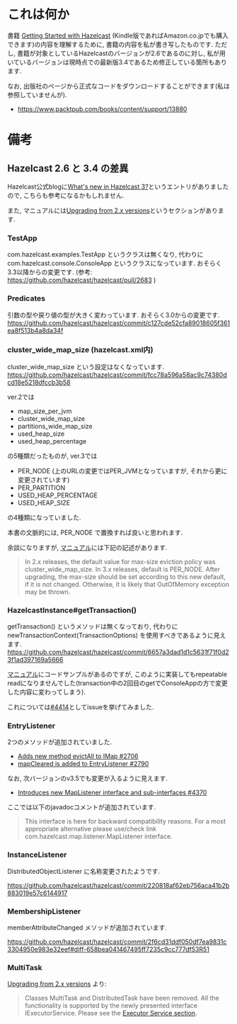 # これは何か

書籍 [Getting Started with Hazelcast](https://www.packtpub.com/big-data-and-business-intelligence/getting-started-hazelcast) (Kindle版であればAmazon.co.jpでも購入できます)の内容を理解するために, 書籍の内容を私が書き写したものです.
ただし, 書籍が対象としているHazelcastのバージョンが2.6であるのに対し, 私が用いているバージョンは現時点での最新版3.4であるため修正している箇所もあります.

なお, 出版社のページから正式なコードをダウンロードすることができます(私は参照していませんが).
* https://www.packtpub.com/books/content/support/13880


# 備考

## Hazelcast 2.6 と 3.4 の差異

Hazelcast公式blogに[What's new in Hazelcast 3?](http://blog.hazelcast.com/2013/06/03/whats-new-in-hazelcast-3/)というエントリがありましたので, こちらも参考になるかもしれません.

また, マニュアルには[Upgrading from 2.x versions](http://docs.hazelcast.org/docs/3.4/manual/html/upgradingfrom2x.html)というセクションがあります.

### TestApp

com.hazelcast.examples.TestApp というクラスは無くなり, 代わりに
com.hazelcast.console.ConsoleApp というクラスになっています.
おそらく3.3以降からの変更です.
(参考: https://github.com/hazelcast/hazelcast/pull/2683 )

### Predicates

引数の型や戻り値の型が大きく変わっています.
おそらく3.0からの変更です.
https://github.com/hazelcast/hazelcast/commit/c127cde52cfa89018605f361ea8f513b4a8da34f

### cluster_wide_map_size (hazelcast.xml内)

cluster_wide_map_size という設定はなくなっています.
https://github.com/hazelcast/hazelcast/commit/fcc78a596a58ac9c74380dcd18e5218dfccb3b58

ver.2では
* map_size_per_jvm
* cluster_wide_map_size
* partitions_wide_map_size
* used_heap_size
* used_heap_percentage

の5種類だったものが, ver.3では
* PER_NODE (上のURLの変更ではPER_JVMとなっていますが, それから更に変更されています)
* PER_PARTITION
* USED_HEAP_PERCENTAGE
* USED_HEAP_SIZE

の4種類になっていました.

本書の文脈的には, PER_NODE で置換すれば良いと思われます.

余談になりますが, [マニュアル](http://docs.hazelcast.org/docs/3.4/manual/html-single/hazelcast-documentation.html)には下記の記述があります.
> In 2.x releases, the default value for max-size eviction policy was cluster_wide_map_size. In 3.x releases, default is PER_NODE. After upgrading, the max-size should be set according to this new default, if it is not changed. Otherwise, it is likely that OutOfMemory exception may be thrown.

### HazelcastInstance#getTransaction()

getTransaction() というメソッドは無くなっており, 代わりに newTransactionContext(TransactionOptions) を使用すべきであるように見えます.
https://github.com/hazelcast/hazelcast/commit/6657a3dad1d1c5631f71f0d23f1ad397169a5666

[マニュアル](http://docs.hazelcast.org/docs/3.4/manual/html-single/hazelcast-documentation.html#transaction-interface)にコードサンプルがあるのですが, このように実装してもrepeatable readになりませんでした(transaction中の2回目のgetでConsoleAppの方で変更した内容に変わってしまう).

これについては[#4414](https://github.com/hazelcast/hazelcast/issues/4414)としてissueを挙げてみました.

### EntryListener

2つのメソッドが追加されていました.
* [Adds new method evictAll to IMap #2706](https://github.com/hazelcast/hazelcast/pull/2706)
* [mapCleared is added to EntryListener #2790](https://github.com/hazelcast/hazelcast/pull/2790)

なお, 次バージョンのv3.5でも変更が入るように見えます.
* [Introduces new MapListener interface and sub-interfaces #4370](https://github.com/hazelcast/hazelcast/pull/4370)

ここでは以下のjavadocコメントが追加されています.
> This interface is here for backward compatibility reasons. For a most appropriate alternative please use/check link com.hazelcast.map.listener.MapListener interface.

### InstanceListener

DistributedObjectListener に名称変更されたようです.

https://github.com/hazelcast/hazelcast/commit/220818af62eb756aca41b2b883019e57c6144917

### MembershipListener

memberAttributeChanged メソッドが追加されています.

https://github.com/hazelcast/hazelcast/commit/2f6cd31ddf050df7ea9831c3304950e983e32eef#diff-658bea041467495ff7235c9cc777df53R51

### MultiTask

[Upgrading from 2.x versions](http://docs.hazelcast.org/docs/3.4/manual/html/upgradingfrom2x.html) より:
> Classes MultiTask and DistributedTask have been removed. All the functionality is supported by the newly presented interface IExecutorService. Please see the [Executor Service section](http://docs.hazelcast.org/docs/3.4/manual/html/distributedcomputing.html).


